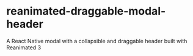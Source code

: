# reanimated-draggable-modal-header
A React Native modal with a collapsible and draggable header built with Reanimated 3
